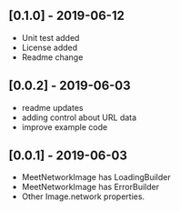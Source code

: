 ## [0.1.0] - 2019-06-12

* Unit test added
* License added
* Readme change

## [0.0.2] - 2019-06-03

* readme updates
* adding control about URL data
* improve example code

## [0.0.1] - 2019-06-03

* MeetNetworkImage has LoadingBuilder
* MeetNetworkImage has ErrorBuilder
* Other Image.network properties.